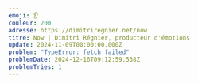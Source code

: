 ```yaml
---
emoji: 👂
couleur: 200
adresse: https://dimitriregnier.net/now
titre: Now | Dimitri Régnier, producteur d'émotions
update: 2024-11-09T00:00:00.000Z
problem: "TypeError: fetch failed"
problemDate: 2024-12-16T09:12:59.538Z
problemTries: 1
---
```

